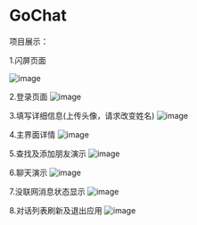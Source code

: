 # GoChat
项目展示：

1.闪屏页面
                                           
![image](https://raw.githubusercontent.com/ChinaTalent/GoChat/master/image_running/1_闪屏页面.gif)

2.登录页面
![image](https://raw.githubusercontent.com/ChinaTalent/GoChat/master/image_running/2_登录页面.gif)

3.填写详细信息(上传头像，请求改变姓名)
![image](https://raw.githubusercontent.com/ChinaTalent/GoChat/master/image_running/3_填充信息页面.gif)

4.主界面详情
![image](https://raw.githubusercontent.com/ChinaTalent/GoChat/master/image_running/4_主界面.gif)

5.查找及添加朋友演示
![image](https://raw.githubusercontent.com/ChinaTalent/GoChat/master/image_running/5_查找及添加朋友.gif)

6.聊天演示
![image](https://raw.githubusercontent.com/ChinaTalent/GoChat/master/image_running/6_聊天.gif)

7.没联网消息状态显示
![image](https://raw.githubusercontent.com/ChinaTalent/GoChat/master/image_running/7_没联网消息状态显示.gif)

8.对话列表刷新及退出应用
![image](https://raw.githubusercontent.com/ChinaTalent/GoChat/master/image_running/8_列表刷新及退出应用.gif)
